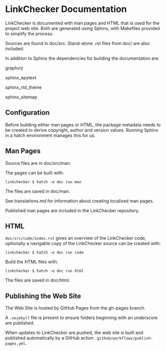 LinkChecker Documentation
=========================

LinkChecker is documented with man pages and HTML that is used for the project web site.
Both are generated using Sphinx, with Makefiles provided to simplify the process.

Sources are found in doc/src. Stand-alone .rst files from doc/ are also included.

In addition to Sphinx the dependencies for building the documentation are:

graphviz

sphinx_epytext

sphinx_rtd_theme

sphinx_sitemap

Configuration
-------------

Before building either man pages or HTML, the package metadata needs to be
created to derive copyright, author and version values. Running Sphinx in a
hatch environment manages this for us.


Man Pages
---------

Source files are in doc/src/man.

The pages can be built with:

``linkchecker $ hatch -e doc run man``

The files are saved in doc/man.

See translations.md for information about creating localised man pages.

Published man pages are included in the LinkChecker repository.


HTML
----

``doc/src/code/index.rst`` gives an overview of the LinkChecker code, optionally a navigable
copy of the LinkChecker source can be created with:

``linkchecker $ hatch -e doc run code``

Build the HTML files with:

``linkchecker $ hatch -e doc run html``

The files are saved in doc/html.


Publishing the Web Site
-----------------------

The Web Site is hosted by GitHub Pages from the gh-pages branch.

A ``.nojekyll`` file is present to ensure folders beginning with an underscore
are published.

When updates to LinkChecker are pushed, the web site is built and published
automatically by a GitHub action ``.github/workflows/publish-pages.yml``.
